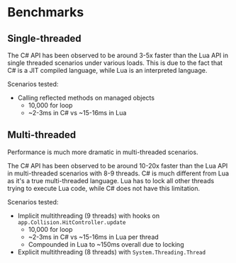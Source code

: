 # Benchmarks

## Single-threaded

The C# API has been observed to be around 3-5x faster than the Lua API in single threaded scenarios under various loads. This is due to the fact that C# is a JIT compiled language, while Lua is an interpreted language.

Scenarios tested:
* Calling reflected methods on managed objects
    * 10,000 for loop
    * ~2-3ms in C# vs ~15-16ms in Lua

## Multi-threaded

Performance is much more dramatic in multi-threaded scenarios. 

The C# API has been observed to be around 10-20x faster than the Lua API in multi-threaded scenarios with 8-9 threads. C# is much different from Lua as it's a true multi-threaded language. Lua has to lock all other threads trying to execute Lua code, while C# does not have this limitation.

Scenarios tested:
- Implicit multithreading (9 threads) with hooks on `app.Collision.HitController.update`
    - 10,000 for loop
    - ~2-3ms in C# vs ~15-16ms in Lua per thread
    - Compounded in Lua to ~150ms overall due to locking
- Explicit multithreading (8 threads) with `System.Threading.Thread`